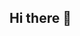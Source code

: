 ## Hi there 👋

<!--
**Tejaswini-Mallikarjun-Patil/Tejaswini-Mallikarjun-Patil** is a ✨ _special_ ✨ repository because its `README.md` (this file) appears on your GitHub profile.

Here are some ideas to get you started:

- 🔭 I’m currently working on building my software portfolio
- 🌱 I’m currently learning technologies in design and development
- 👯 I’m looking to collaborate on exciting software development projects and design-focused applications. If you have any interesting projects in these areas, feel free to reach out!
- 🤔 I’m looking for help with expanding my knowledge in advanced programming techniques and UI/UX design principles.
- 💬 Ask me about software development, design, portfolio building, or anything related to technology! I’m always happy to share what I know.
- 📫 How reach me [Email](mailto:patiltejaswini873@gmail.com)
  - [LinkedIn](https://www.linkedin.com/in/Tejaswini Patil)
  - [ResearchGate](https://www.researchgate.net/Tejaswini Mallikarjun Patil)

- 😄 Pronouns: She/Her
- ⚡ Fun fact: I’m a language enthusiast and speak Kannada! I love exploring different cultures through their languages.

